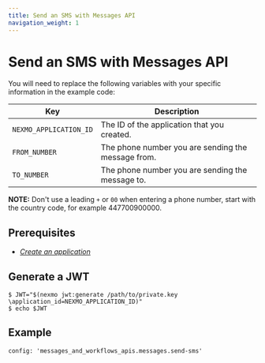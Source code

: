 ```yaml
---
title: Send an SMS with Messages API
navigation_weight: 1
---
```


# Send an SMS with Messages API

You will need to replace the following variables with your specific information in the example code:

Key | Description
-- | --
`NEXMO_APPLICATION_ID` | The ID of the application that you created.
`FROM_NUMBER` | The phone number you are sending the message from.
`TO_NUMBER` | The phone number you are sending the message to.

**NOTE:** Don't use a leading `+` or `00` when entering a phone number, start with the country code, for example 447700900000.

## Prerequisites

- *[Create an application](/concepts/guides/applications#getting-started-with-applications)*

## Generate a JWT

```curl
$ JWT="$(nexmo jwt:generate /path/to/private.key \application_id=NEXMO_APPLICATION_ID)"
$ echo $JWT
```

## Example

```tabbed_examples
config: 'messages_and_workflows_apis.messages.send-sms'
```
